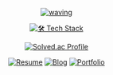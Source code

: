 <div align="center">

[![waving](https://capsule-render.vercel.app/api?type=venom&height=250&text=Jengdeuk&fontSize=50&color=gradient&customColorList=19)](https://github.com/Jengdeuk) <!--0,2,5,9,17,19,21,23--> <!--19-->

[![🛠️ Tech Stack](https://github-readme-tech-stack.vercel.app/api/cards?title=%F0%9F%9B%A0%EF%B8%8F+Tech+Stack&align=center&titleAlign=center&borderRadius=10&fontSize=22&lineHeight=5&lineCount=2&gap=5&width=350&bg=%230a192f&badge=%23192e4c&border=%23ffffff&titleColor=%23ffffff&line1=cplusplus%2CC%2B%2B%2C00599C%3Bcsharp%2Cc%2523%2C512BD4%3Bpython%2Cpython%2C3776AB%3B&line2=unrealengine%2CUnreal%2C0E1128%3Bunity%2Cunity%2CFFFFFF%3Bxbox%2Cdirectx%2C107C10%3B)](https://github.com/Jengdeuk)

[![Solved.ac Profile](http://mazassumnida.wtf/api/v2/generate_badge?boj=jengdeuk)](https://solved.ac/jengdeuk/)  

<a href="https://bit.ly/Jengdeuk" target='_blank'><img alt="Resume" src ="https://img.shields.io/badge/Resume-0D1117.svg?&style=for-the-badge&logo=Notion&logoColor=gray"/></a>
<a href="https://jengdeuk.tistory.com/" target='_blank'><img alt="Blog" src ="https://img.shields.io/badge/Blog-0D1117.svg?&style=for-the-badge&logo=Tistory&logoColor=orange"/></a>
<a href="https://www.youtube.com/@jengdeuk" target='_blank'><img alt="Portfolio" src ="https://img.shields.io/badge/Portfolio-0D1117.svg?&style=for-the-badge&logo=Youtube&logoColor=red"/></a>

</div>

<!--[![OPGC](https://api.opgc.me/githubs/users/jengdeuk/tag/?theme=basic)](https://opgc.me/#/users/jengdeuk)-->
<!--[![Solved.ac Arena Badge](https://ac-arena.vercel.app/v1/jengdeuk)](https://solved.ac/jengdeuk/)-->
<!--[![Solved.ac Zandi](http://mazandi.herokuapp.com/api?handle=jengdeuk&theme=cold)](https://solved.ac/jengdeuk/)-->
<!--[![Solved.ac Profile2](https://github-readme-solvedac.hyp3rflow.vercel.app/api/?handle=jengdeuk)](https://solved.ac/jengdeuk/)-->
